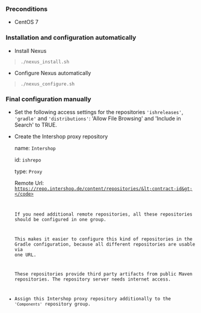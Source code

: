 ### Preconditions

* CentOS 7

### Installation and configuration automatically

* Install Nexus

> <code>./nexus_install.sh</code>

* Configure Nexus automatically

> <code>./nexus_configure.sh</code>
    
### Final configuration manually

* Set the following access settings for the repositories <code>'ishreleases'</code>, <code>'gradle'</code> and <code>'distributions'</code>: 'Allow File Browsing' and 'Include in Search' to TRUE.  

* Create the Intershop proxy repository
 
    name: <code>Intershop</code>	
    
    id: <code>ishrepo</code>
    
    type: <code>Proxy</code>
    
    Remote Url: <code>https://repo.intershop.de/content/repositories/&lt;contract-id&gt;</code>
    
    If you need additional remote repositories, all these repositories should be configured in one group.
    
    This makes it easier to configure this kind of repositories in the Gradle configuration, because all different repositories are usable via one URL.
    
    These repositories provide third party artifacts from public Maven repositories. The repository server needs internet access.

* Assign this Intershop proxy repository additionally to the <code>'Components'</code> repository group.